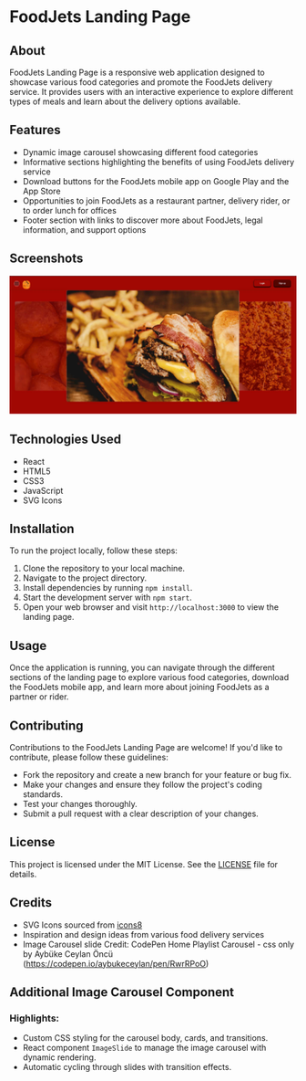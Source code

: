 # FoodJets Landing Page

## About

FoodJets Landing Page is a responsive web application designed to showcase various food categories and promote the FoodJets delivery service. It provides users with an interactive experience to explore different types of meals and learn about the delivery options available.

## Features

- Dynamic image carousel showcasing different food categories
- Informative sections highlighting the benefits of using FoodJets delivery service
- Download buttons for the FoodJets mobile app on Google Play and the App Store
- Opportunities to join FoodJets as a restaurant partner, delivery rider, or to order lunch for offices
- Footer section with links to discover more about FoodJets, legal information, and support options

## Screenshots
![Landing page image carousel](src\screenshots\imgae_up1.jpg)



## Technologies Used

- React
- HTML5
- CSS3
- JavaScript
- SVG Icons

## Installation

To run the project locally, follow these steps:

1. Clone the repository to your local machine.
2. Navigate to the project directory.
3. Install dependencies by running `npm install`.
4. Start the development server with `npm start`.
5. Open your web browser and visit `http://localhost:3000` to view the landing page.

## Usage

Once the application is running, you can navigate through the different sections of the landing page to explore various food categories, download the FoodJets mobile app, and learn more about joining FoodJets as a partner or rider.

## Contributing

Contributions to the FoodJets Landing Page are welcome! If you'd like to contribute, please follow these guidelines:

- Fork the repository and create a new branch for your feature or bug fix.
- Make your changes and ensure they follow the project's coding standards.
- Test your changes thoroughly.
- Submit a pull request with a clear description of your changes.

## License

This project is licensed under the MIT License. See the [LICENSE](LICENSE) file for details.

## Credits

- SVG Icons sourced from [icons8](https://icons8.com)
- Inspiration and design ideas from various food delivery services
- Image Carousel slide Credit: CodePen Home Playlist Carousel - css only by Aybüke Ceylan Öncü (https://codepen.io/aybukeceylan/pen/RwrRPoO)

## Additional Image Carousel Component

### Highlights:
- Custom CSS styling for the carousel body, cards, and transitions.
- React component `ImageSlide` to manage the image carousel with dynamic rendering.
- Automatic cycling through slides with transition effects.

